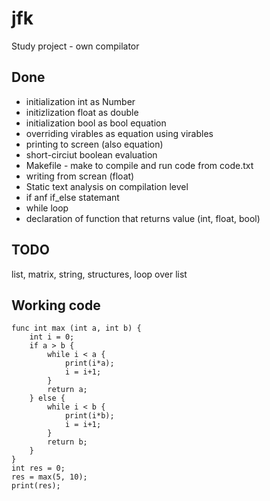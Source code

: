 # jfk
Study project - own compilator

## Done
* initialization int as Number
* initizlization float as double
* initialization bool as bool equation
* overriding virables as equation using virables
* printing to screen (also equation)
* short-circiut boolean evaluation
* Makefile - make to compile and run code from code.txt
* writing from screan (float)
* Static text analysis on compilation level
* if anf if_else statemant
* while loop
* declaration of function that returns value (int, float, bool)

## TODO
list,
matrix,
string,
structures,
loop over list

## Working code
```
func int max (int a, int b) {
    int i = 0;
    if a > b {
        while i < a {
            print(i*a);
            i = i+1;
        }
        return a;
    } else {
        while i < b {
            print(i*b);
            i = i+1;
        }
        return b;
    }
}
int res = 0;
res = max(5, 10);
print(res);
```
